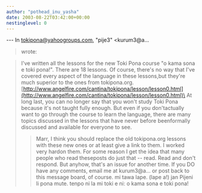 ```yaml
---
author: "pothead_inu_yasha"
date: 2003-08-22T03:42:00+00:00
nestinglevel: 0
---
```

\---
 In [tokipona@yahoogroups.com](mailto://tokipona@yahoogroups.com), "pije3" <kurum3@a...
> wrote:

> I've written all the lessons for the new Toki Pona course "o kama
> sona e toki pona!". There are 18 lessons. Of course, there's no way
> that I've covered every aspect of the language in these lessons,but
> they're much superior to the ones from tokipona.org.
> [http://www.angelfire.com/cantina/tokipona/lesson/lesson0.html](http://www.angelfire.com/cantina/tokipona/lesson/lesson0.html)\
> At long last, you can no longer say that you won't study Toki Pona
> because it's not taught fully enough. But even if you don'tactually
> want to go through the course to learn the language, there are many
> topics discussed in the lessons that have never before beenformally
> discussed and available for everyone to see.
>> Marr, I think you should replace the old tokipona.org lessons with
> these new ones or at least give a link to them. I worked very hardon
> them.
>> For some reason I get the idea that many people who read theseposts
> do just that --
 read. Read and don't respond. But anyhow, that's an
> issue for another time. If you DO have any comments, email me at
> kurum3@a... or post back to this message board, of course.
>> mi tawa lape. (lape a!)
> jan Pijeni li pona mute. tenpo ni la mi toki e ni: o kama sona e toki pona!